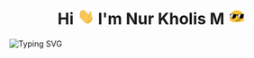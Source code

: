 <!-- <img width=100% src="./assets/coding.gif" /> -->

<h1 align="center"><b>Hi <img src="./assets/Hi.gif" alt="👋" width="30px"/> I'm Nur Kholis M <img src="./assets/emoji.gif" alt="😎" width="30px"/></b></h1>

![Typing SVG](https://readme-typing-svg.herokuapp.com/?lines=A+passionate+developer;Always+learning)
